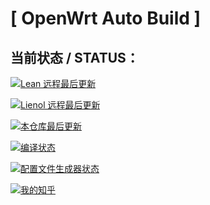 [ OpenWrt Auto Build ]
======================

## 当前状态 / STATUS：
[![Lean 远程最后更新](https://img.shields.io/github/last-commit/coolsnowwolf/lede/master?color=FFFFFF&label=Lean%20%20%20%E8%BF%9C%E7%A8%8B%E4%BB%93%E5%BA%93%E6%9C%80%E5%90%8E%E6%8F%90%E4%BA%A4%E6%97%B6%E9%97%B4)](https://github.com/coolsnowwolf/lede)

[![Lienol 远程最后更新](https://img.shields.io/github/last-commit/Lienol/openwrt/main?color=FFFFFF&label=Lienol%20%E8%BF%9C%E7%A8%8B%E4%BB%93%E5%BA%93%E6%9C%80%E5%90%8E%E6%8F%90%E4%BA%A4%E6%97%B6%E9%97%B4)](https://github.com/Lienol/openwrt) 

[![本仓库最后更新](https://img.shields.io/github/last-commit/meloncn/OpenWrtAutoBuild/master?color=FFFFFF&label=%E6%9C%AC%E4%BB%93%E5%BA%93%E6%9C%80%E5%90%8E%E6%8F%90%E4%BA%A4%E6%97%B6%E9%97%B4)](https://github.com/meloncn/OpenWrtAutoBuild) 

[![编译状态](https://github.com/meloncn/OpenWrtAutoBuild/workflows/Build%20OpenWrt/badge.svg)](https://github.com/meloncn/OpenWrtAutoBuild/actions?query=workflow%3A%22Build+OpenWrt%22)

[![配置文件生成器状态](https://github.com/meloncn/OpenWrtAutoBuild/workflows/Generate%20Config%20File/badge.svg)](https://github.com/meloncn/OpenWrtAutoBuild/actions?query=workflow%3A%22Build+OpenWrt%22)

[![我的知乎](https://img.shields.io/badge/dynamic/json?color=282c34&labelColor=0084ff&label=%E7%9F%A5%E4%B9%8E%E5%85%B3%E6%B3%A8&query=%24.data.totalSubs&url=https%3A%2F%2Fapi.spencerwoo.com%2Fsubstats%2F%3Fsource%3Dzhihu%26queryKey%3Dmelon-31-70&longCache=true)](https://www.zhihu.com/people/melon-31-70)




